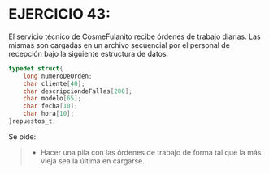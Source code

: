 # EJERCICIO 43:

El servicio técnico de CosmeFulanito recibe órdenes de trabajo diarias. Las mismas son cargadas en un archivo secuencial por el personal de recepción bajo la siguiente estructura de datos:

```c
typedef struct{
    long numeroDeOrden;
    char cliente[40];       
    char descripciondeFallas[200];        
    char modelo[65];
    char fecha[10];
    char hora[10];
}repuestos_t;
```

Se pide:

>- Hacer una pila con las órdenes de trabajo de forma tal que la más vieja sea la última en cargarse.
